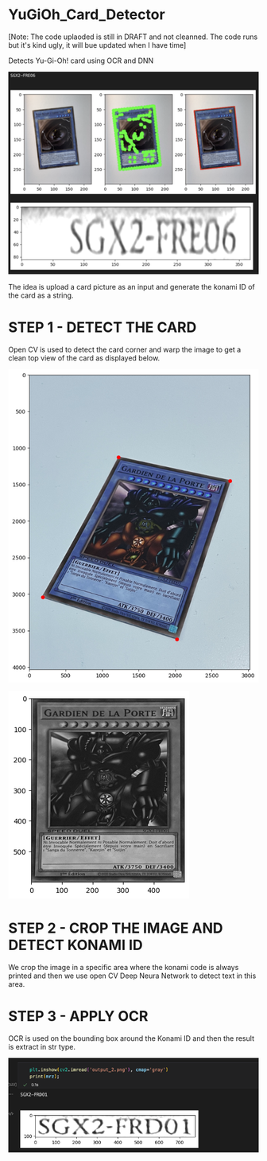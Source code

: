 # YuGiOh_Card_Detector

[Note: The code uplaoded is still in DRAFT and not cleanned. The code runs but it's kind ugly, it will bue updated when I have time]

Detects Yu-Gi-Oh! card using OCR and DNN

![Output](output.png)

The idea is upload a card picture as an input and generate the konami ID of the card as a string. 

# STEP 1 - DETECT THE CARD 

Open CV is used to detect the card corner and warp the image to get a clean top view of the card as displayed below.

![detect_croner](detect_corner.png)

![dwarp](warped.png)

# STEP 2 - CROP THE IMAGE AND DETECT KONAMI ID

We crop the image in a specific area where the konami code is always printed and then we use open CV Deep Neura Network to detect text in this area. 

# STEP 3 - APPLY OCR

OCR is used on the bounding box around the Konami ID and then the result is extract in str type.

![rslt](output_jupyter.png)
